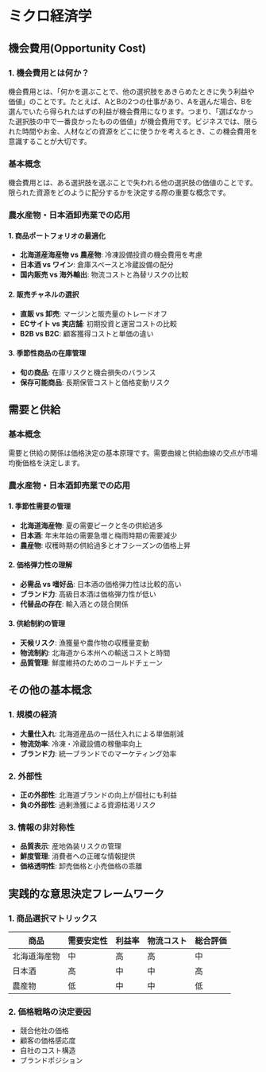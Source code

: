 # ミクロ経済学

## 機会費用(Opportunity Cost)

### 1. 機会費用とは何か？
機会費用とは、「何かを選ぶことで、他の選択肢をあきらめたときに失う利益や価値」のことです。たとえば、AとBの2つの仕事があり、Aを選んだ場合、Bを選んでいたら得られたはずの利益が機会費用になります。つまり、「選ばなかった選択肢の中で一番良かったものの価値」が機会費用です。ビジネスでは、限られた時間やお金、人材などの資源をどこに使うかを考えるとき、この機会費用を意識することが大切です。


### 基本概念
機会費用とは、ある選択肢を選ぶことで失われる他の選択肢の価値のことです。限られた資源をどのように配分するかを決定する際の重要な概念です。

### 農水産物・日本酒卸売業での応用

#### 1. 商品ポートフォリオの最適化
- **北海道産海産物 vs 農産物**: 冷凍設備投資の機会費用を考慮
- **日本酒 vs ワイン**: 倉庫スペースと冷蔵設備の配分
- **国内販売 vs 海外輸出**: 物流コストと為替リスクの比較

#### 2. 販売チャネルの選択
- **直販 vs 卸売**: マージンと販売量のトレードオフ
- **ECサイト vs 実店舗**: 初期投資と運営コストの比較
- **B2B vs B2C**: 顧客獲得コストと単価の違い

#### 3. 季節性商品の在庫管理
- **旬の商品**: 在庫リスクと機会損失のバランス
- **保存可能商品**: 長期保管コストと価格変動リスク

## 需要と供給

### 基本概念
需要と供給の関係は価格決定の基本原理です。需要曲線と供給曲線の交点が市場均衡価格を決定します。

### 農水産物・日本酒卸売業での応用

#### 1. 季節性需要の管理
- **北海道海産物**: 夏の需要ピークと冬の供給過多
- **日本酒**: 年末年始の需要急増と梅雨時期の需要減少
- **農産物**: 収穫時期の供給過多とオフシーズンの価格上昇

#### 2. 価格弾力性の理解
- **必需品 vs 嗜好品**: 日本酒の価格弾力性は比較的高い
- **ブランド力**: 高級日本酒は価格弾力性が低い
- **代替品の存在**: 輸入酒との競合関係

#### 3. 供給制約の管理
- **天候リスク**: 漁獲量や農作物の収穫量変動
- **物流制約**: 北海道から本州への輸送コストと時間
- **品質管理**: 鮮度維持のためのコールドチェーン

## その他の基本概念

### 1. 規模の経済
- **大量仕入れ**: 北海道産品の一括仕入れによる単価削減
- **物流効率**: 冷凍・冷蔵設備の稼働率向上
- **ブランド力**: 統一ブランドでのマーケティング効率

### 2. 外部性
- **正の外部性**: 北海道ブランドの向上が個社にも利益
- **負の外部性**: 過剰漁獲による資源枯渇リスク

### 3. 情報の非対称性
- **品質表示**: 産地偽装リスクの管理
- **鮮度管理**: 消費者への正確な情報提供
- **価格透明性**: 卸売価格と小売価格の乖離

## 実践的な意思決定フレームワーク

### 1. 商品選択マトリックス
| 商品 | 需要安定性 | 利益率 | 物流コスト | 総合評価 |
|------|------------|--------|------------|----------|
| 北海道海産物 | 中 | 高 | 高 | 中 |
| 日本酒 | 高 | 中 | 中 | 高 |
| 農産物 | 低 | 中 | 中 | 低 |

### 2. 価格戦略の決定要因
- 競合他社の価格
- 顧客の価格感応度
- 自社のコスト構造
- ブランドポジション
